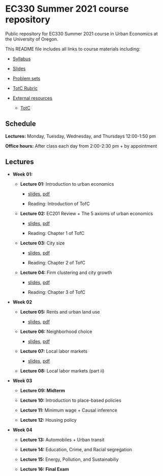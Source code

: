 # EC330 Summer 2021 course repository

Public repository for EC330 Summer 2021 course in Urban Economics at the University of Oregon.

This README file includes all links to course materials including:

  - [Syllabus](https://github.com/ajdickinson/ec330-summer21/raw/main/syllabus/syllabus.pdf)

  - [Slides](https://github.com/ajdickinson/ec330-summer21/tree/main/slides)
  
  - [Problem sets](https://github.com/ajdickinson/ec330-summer21/tree/main/problem-sets)
  
  - [TotC Rubric](https://raw.githubusercontent.com/ajdickinson/ec330-summer21/main/report/ec330-TotC-rubric.pdf)
  
  - [External resources](https://github.com/ajdickinson/ec330-summer21/tree/main/resources)
    
    - [TotC](https://raw.githubusercontent.com/ajdickinson/ec330-summer21/main/resources/Triumph-of-the-City-Edward-Glaeser.pdf) 
  
## Schedule

__Lectures:__ Monday, Tuesday, Wednesday, and Thursdays 12:00-1:50 pm

__Office hours:__ After class each day from 2:00-2:30 pm + by appointment
  
## Lectures

- __Week 01:__

  - __Lecture 01:__ Introduction to urban economics

    - [slides](https://rawcdn.githack.com/ajdickinson/ec330-summer21/a75becc5e8f60e4d338d1a81d452b5fd09c2a905/slides/001-intro/01-intro.html), [pdf](https://rawcdn.githack.com/ajdickinson/ec330-summer21/e7ea3265b9b13013314ce77f2a70de9d4fca12a1/slides/002-review/02-review.pdf)

    - Reading: Introduction of TofC

  - __Lecture 02:__ EC201 Review + The 5 axioms of urban economics
  
    - [slides](https://rawcdn.githack.com/ajdickinson/ec330-summer21/e7ea3265b9b13013314ce77f2a70de9d4fca12a1/slides/002-review/02-review.html), [pdf](https://raw.githubusercontent.com/ajdickinson/ec330-summer21/main/slides/002-review/02-review.pdf)
    
    - Reading: Chapter 1 of TofC

  - __Lecture 03:__ City size

    - [slides](https://rawcdn.githack.com/ajdickinson/ec330-summer21/c11f9589f6ffb2b097db8bca96e9f96afcf97d2f/slides/003-size/03-size.html), [pdf](https://rawcdn.githack.com/ajdickinson/ec330-summer21/e7ea3265b9b13013314ce77f2a70de9d4fca12a1/slides/003-size/03-size.pdf)
  
    - Reading: Chapter 2 of TofC
    
  - __Lecture 04:__ Firm clustering and city growth
  
    - [slides](https://rawcdn.githack.com/ajdickinson/ec330-summer21/ad4133e8a120c4dbf88612d17f9ef500d46bf23c/slides/004-growth/04-growth.html), [pdf](https://raw.githubusercontent.com/ajdickinson/ec330-summer21/main/slides/004-growth/04-growth.pdf)
    
    - Reading: Chapter 3 of TofC

- __Week 02__

  - __Lecture 05:__ Rents and urban land use

    - [slides](https://rawcdn.githack.com/ajdickinson/ec330-summer21/e6b2ac37d7450546a7e297bc3918d17311778e75/slides/005-rents/05-rents.html), [pdf](https://raw.githubusercontent.com/ajdickinson/ec330-summer21/main/slides/005-rents/05-rents.pdf)

  - __Lecture 06:__ Neighborhood choice

    - [slides](https://rawcdn.githack.com/ajdickinson/ec330-summer21/178f3b15858e1d3e664dfc16b789c7dede12a3f6/slides/006-nbhd-choice/06-nbhd-choice.html), [pdf](https://raw.githubusercontent.com/ajdickinson/ec330-summer21/main/slides/006-nbhd-choice/06-nbhd-choice.pdf)

  - __Lecture 07:__ Local labor markets

    - [slides](https://rawcdn.githack.com/ajdickinson/ec330-summer21/178f3b15858e1d3e664dfc16b789c7dede12a3f6/slides/007-labor/07-labor.html), [pdf](https://raw.githubusercontent.com/ajdickinson/ec330-summer21/main/slides/007-labor/07-labor.pdf)

  - __Lecture 08:__ Local labor markets (part ii)

- __Week 03__

  - __Lecture 09:__ __Midterm__

  - __Lecture 10:__ Introduction to place-based policies

  - __Lecture 11:__ Minimum wage + Causal inference

  - __Lecture 12:__ Housing policy

- __Week 04__

  - __Lecture 13:__ Automobiles + Urban transit

  - __Lecture 14:__ Education, Crime, and Racial segregation

  - __Lecture 15:__ Energy, Pollution, and Sustainabiliy
  
  - __Lecture 16:__ __Final Exam__
